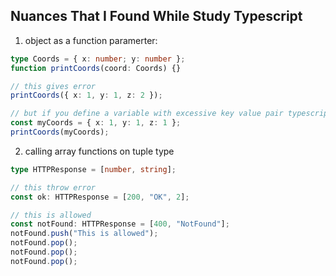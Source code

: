 ## Nuances That I Found While Study Typescript

1. object as a function paramerter:

```typescript
type Coords = { x: number; y: number };
function printCoords(coord: Coords) {}

// this gives error
printCoords({ x: 1, y: 1, z: 2 });

// but if you define a variable with excessive key value pair typescript doesn't care
const myCoords = { x: 1, y: 1, z: 1 };
printCoords(myCoords);
```

2. calling array functions on tuple type

```typescript
type HTTPResponse = [number, string];

// this throw error
const ok: HTTPResponse = [200, "OK", 2];

// this is allowed
const notFound: HTTPResponse = [400, "NotFound"];
notFound.push("This is allowed");
notFound.pop();
notFound.pop();
notFound.pop();
```
